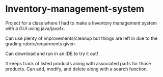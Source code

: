 # Inventory-management-system

Project for a class where I had to make a Inventory management system with a GUI using java/javafx. 

Can use plenty of improvements/cleanup but things are left in due to the grading rubric/requirments given. 

Can download and run in an IDE to try it out!

It keeps track of listed products along with associated parts for those products. Can add, modify, and delete along with a search function.
